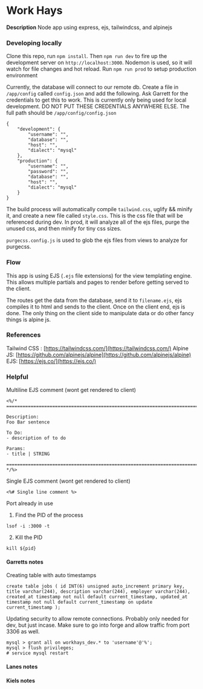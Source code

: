 # Work Hays

**Description**
Node app using express, ejs, tailwindcss, and alpinejs


### Developing locally

Clone this repo, run `npm install`. Then `npm run dev` to fire up the development server on `http://localhost:3000`. Nodemon is used, so it will watch for file changes and hot reload. Run `npm run prod` to setup production environment

Currently, the database will connect to our remote db. Create a file in `/app/config` called `config.json` and add the following. Ask Garrett for the credentials to get this to work. This is currently only being used for local development. DO NOT PUT THESE CREDENTIALS ANYWHERE ELSE. The full path should be `/app/config/config.json`

```
{
    "development": {
        "username": "",
        "database": "",
        "host": "",
        "dialect": "mysql"
    },
    "production": {
        "username": "",
        "password": "",
        "database": "",
        "host": "",
        "dialect": "mysql"
    }
}
```

The build process will automatically compile `tailwind.css`, uglify && minify it, and create a new file called `style.css`. This is the css file that will be referenced during dev. In prod, it will analyze all of the ejs files, purge the unused css, and then minify for tiny css sizes.

`purgecss.config.js` is used to glob the ejs files from views to analyze for purgecss.

### Flow
This app is using EJS (`.ejs` file extensions) for the view templating engine.  This allows multiple partials and pages to render before getting served to the client.

The routes get the data from the database, send it to `filename.ejs`, ejs compiles it to html and sends to the client. Once on the client end, ejs is done. The only thing on the client side to manipulate data or do other fancy things is alpine js. 

### References
Tailwind CSS :  [https://tailwindcss.com/](https://tailwindcss.com/)
Alpine JS: [https://github.com/alpinejs/alpine](https://github.com/alpinejs/alpine)
EJS: [https://ejs.co/](https://ejs.co/)

### Helpful 

Multiline EJS comment (wont get rendered to client)
```
<%/* 
===========================================================================

Description:
Foo Bar sentence

To Do:
- description of to do

Params:
- title | STRING

===========================================================================
*/%>
```

Single EJS comment (wont get rendered to client)
```
<%# Single line comment %>
```

Port already in use

1. Find the PID of the process
```
lsof -i :3000 -t
```

2. Kill the PID
```
kill ${pid}
```

#### Garretts notes
Creating table with auto timestamps 
```
create table jobs ( id INT(6) unsigned auto_increment primary key, title varchar(244), description varchar(244), employer varchar(244), created_at timestamp not null default current_timestamp, updated_at timestamp not null default current_timestamp on update current_timestamp );
```

Updating security to allow remote connections. Probably only needed for dev, but just incase. Make sure to go into forge and allow traffic from port 3306 as well.
```
mysql > grant all on workhays_dev.* to 'username'@'%';
mysql > flush privileges;
# service mysql restart
```

#### Lanes notes

#### Kiels notes